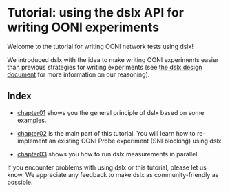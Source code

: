 # Tutorial: using the dslx API for writing OONI experiments

Welcome to the tutorial for writing OONI network tests using dslx!

We introduced dslx with the idea to make writing OONI experiments easier than previous
strategies for writing experiments (see [the dslx design
document](../../../docs/design/dd-005-dslx.md) for more information on our reasoning).

## Index

- [chapter01](chapter01) shows you the general principle of dslx based on some examples.

- [chapter02](chapter02) is the main part of this tutorial. You will learn how to re-implement
an existing OONI Probe experiment (SNI blocking) using dslx.

- [chapter03](chapter03) shows you how to run dslx measurements in parallel.

If you encounter problems with using dslx or this tutorial, please let us know. We appreciate
any feedback to make dslx as community-friendly as possible.

